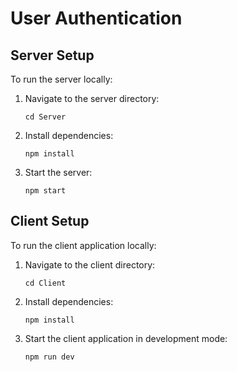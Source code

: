 # User Authentication

## Server Setup

To run the server locally:

1. Navigate to the server directory:
   ```
   cd Server
   ```

2. Install dependencies:
   ```
   npm install
   ```

3. Start the server:
   ```
   npm start
   ```

## Client Setup

To run the client application locally:

1. Navigate to the client directory:
   ```
   cd Client
   ```

2. Install dependencies:
   ```
   npm install
   ```

3. Start the client application in development mode:
   ```
   npm run dev
   ```
